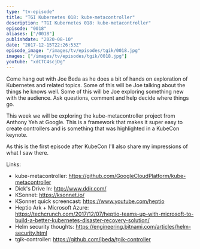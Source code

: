 ```yaml
---
type: "tv-episode"
title: "TGI Kubernetes 018: kube-metacontroller"
description: "TGI Kubernetes 018: kube-metacontroller"
episode: "0018"
aliases: ["/0018"]
publishdate: "2020-08-10"
date: "2017-12-15T22:26:53Z"
episode_image: "/images/tv/episodes/tgik/0018.jpg"
images: ["/images/tv/episodes/tgik/0018.jpg"]
youtube: "xdCTC4scjDg"
---
```


Come hang out with Joe Beda as he does a bit of hands on exploration of Kubernetes and related topics. Some of this will be Joe talking about the things he knows well. Some of this will be Joe exploring something new with the audience. Ask questions, comment and help decide where things go.

This week we will be exploring the kube-metacontroller project from Anthony Yeh at Google.  This is a framework that makes it super easy to create controllers and is something that was highlighted in a KubeCon keynote. 

As this is the first episode after KubeCon I&#39;ll also share my impressions of what I saw there.

Links:
* kube-metacontroller: https://github.com/GoogleCloudPlatform/kube-metacontroller
* Dick&#39;s Drive In: http://www.ddir.com/
* KSonnet: https://ksonnet.io/
* KSonnet quick screencast: https://www.youtube.com/heptio
* Heptio Ark &#43; Microsoft Azure: https://techcrunch.com/2017/12/07/heptio-teams-up-with-microsoft-to-build-a-better-kubernetes-disaster-recovery-solution/
* Helm security thoughts: https://engineering.bitnami.com/articles/helm-security.html
* tgik-controller: https://github.com/jbeda/tgik-controller

